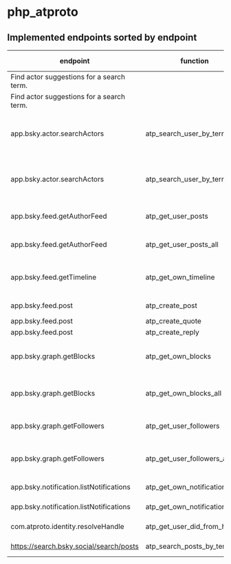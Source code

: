 # php_atproto

## Implemented endpoints sorted by endpoint

| endpoint                                  | function                      | description                                                                            | endpoint-description                             |
| ----------------------------------------- | ----------------------------- | -------------------------------------------------------------------------------------- | ------------------------------------------------ |
| Find actor suggestions for a search term. |
| Find actor suggestions for a search term. |
| app.bsky.actor.searchActors               | atp_search_user_by_term       | Returns ALL persons / actors for a search term                                         | Find actors (profiles) matching search criteria. |
| app.bsky.actor.searchActors               | atp_search_user_by_termAll    | Returns ALL persons / actors for a search term                                         | Find actors (profiles) matching search criteria. |
| app.bsky.feed.getAuthorFeed               | atp_get_user_posts            | get posts from the feed of a user                                                      | A view of an actor's feed.                       |
| app.bsky.feed.getAuthorFeed               | atp_get_user_posts_all        | get ALL posts from the feed of a user                                                  | A view of an actor's feed.                       |
| app.bsky.feed.getTimeline                 | atp_get_own_timeline          | returns the number of entries defined from the own timeline                            | A view of the user's home timeline.              |
| app.bsky.feed.post                        | atp_create_post               | Creates a post on the own feed                                                         |                                                  |
| app.bsky.feed.post                        | atp_create_quote              | Creates a quote post                                                                   |                                                  |
| app.bsky.feed.post                        | atp_create_reply              | Creates a reply to a post                                                              |                                                  |
| app.bsky.graph.getBlocks                  | atp_get_own_blocks            | Returns ALL blocks of the current used account                                         | Who is the requester's account blocking?         |
| app.bsky.graph.getBlocks                  | atp_get_own_blocks_all        | Returns ALL blocks of the current used account                                         | Who is the requester's account blocking?         |
| app.bsky.graph.getFollowers               | atp_get_user_followers        | atp_get_user_followers returns the followers of a user handle (limited)                | Who is following an actor?                       |
| app.bsky.graph.getFollowers               | atp_get_user_followers_all    | atp_get_user_followers_all returns ALL the followers of a user handle in a handy array | Who is following an actor?                       |
| app.bsky.notification.listNotifications   | atp_get_own_notifications     | Returns the own notifications (limited)                                                |                                                  |
| app.bsky.notification.listNotifications   | atp_get_own_notifications_all | Returns ALL own notifications                                                          |                                                  |
| com.atproto.identity.resolveHandle        | atp_get_user_did_from_handle  | returns the did of a given handle (f.e. schnoog.eu)                                    |                                                  |
| https://search.bsky.social/search/posts   | atp_search_posts_by_term      | Search posts by searchterm - non API call                                              |                                                  |
